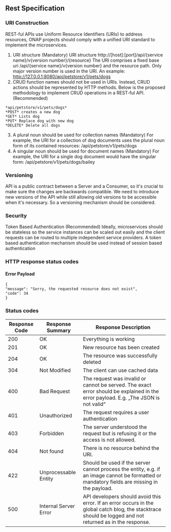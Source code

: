 ## Rest Specification
### URI Construction
REST-ful APIs use Uniform Resource Identifiers (URIs) to address resources, ONAP projects should comply with a unified URI standard to implement the microservices.
1. URI structure (Mandatory)
URI structure http://[host]:[port]/api/{service name}/v{version number}/{resource}
The URI comprises a fixed base uri /api/{service name}/v{version number} and the resource path. Only major version number is used in the URI. An example: http://127.0.0.1:8080/api/petstore/v1/pets/dogs
2. CRUD function names should not be used in URIs. Instead, CRUD actions should be represented by HTTP methods. Below is the proposed methodology to implement CRUD operations in a REST-ful API. (Recommended)
```
*api/petstore/v1/pets/dogs*
*POST* creates a new dog
*GET* Lists dog
*PUT* Replace dog with new dog
*DELETE* Delete all dogs
```
3. A plural noun should be used for collection names (Mandatory)
For example, the URI for a collection of dog documents uses the plural noun form of its contained resources: /api/petstore/v1/pets/dogs
4. A singular noun should be used for document names (Mandatory)
For example, the URI for a single dog document would have the singular form: /api/petstore/v1/pets/dogs/bailey

### Versioning
API is a public contract between a Server and a Consumer, so it's crucial to make sure the changes are backwards compatible. We need to introduce new versions of the API while still allowing old versions to be accessible when it's necessary. So a versioning mechanism should be considered.

### Security
Token Based Authentication (Recommended)
Ideally, microservices should be stateless so the service instances can be scaled out easily and the client requests can be routed to multiple independent service providers. A token based authentication mechanism should be used instead of session based authentication

### HTTP response status codes
#### Error Payload
```
{
"message": "Sorry, the requested resource does not exist",
"code": 34
}
```

### Status codes
|Response Code|Response Summary|Response Description|
|---|---|---|
|200|OK|Everything is working|
|201|OK|New resource has been created|
|204|OK|The resource was successfully deleted|
|304|Not Modified|The client can use cached data|
|400|Bad Request|The request was invalid or cannot be served. The exact error should be explained in the error payload. E.g. „The JSON is not valid“|
|401|Unauthorized|The request requires a user authentication|
|403|Forbidden|The server understood the request but is refusing it or the access is not allowed.|
|404|Not found|There is no resource behind the URI.|
|422|Unprocessable Entity|Should be used if the server cannot process the entity, e.g. if an image cannot be formatted or mandatory fields are missing in the payload.|
|500|Internal Server Error|API developers should avoid this error. If an error occurs in the global catch blog, the stacktrace should be logged and not returned as in the response.|
